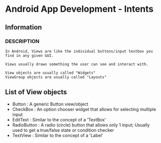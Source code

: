 # Android App Development - Intents

## Information
### DESCRIPTION
```
In Android, Views are like the individual buttons/input textbox you find in any given GUI. 

Views usually draws something the user can see and interact with.

View objects are usually called "Widgets"
ViewGroup objects are usually called "Layouts"
```

## List of View objects
+ Button : A generic Button view/object
+ CheckBox : An option chooser widget that allows for selecting multiple input
+ EditText : Similar to the concept of a 'TextBox'
+ RadioButton : A radio (circle) button that allows only 1 input; Usually used to get a true/false state or condition checker
+ TextView : Similar to the concept of a 'Label'

